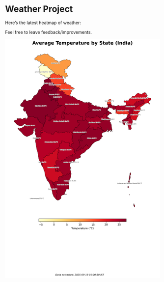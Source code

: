 # Weather Project

Here’s the latest heatmap of weather:

Feel free to leave feedback/improvements.

![India Heatmap](docs/assets/india_heatmap.png?v=CC5DD8)
